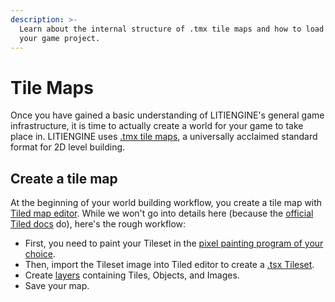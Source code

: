 ```yaml
---
description: >-
  Learn about the internal structure of .tmx tile maps and how to load maps into
  your game project.
---
```


# Tile Maps

Once you have gained a basic understanding of LITIENGINE's general game infrastructure, it is time to actually create a world for your game to take place in. LITIENGINE uses [.tmx tile maps](https://doc.mapeditor.org/en/stable/reference/tmx-map-format/), a universally acclaimed standard format for 2D level building.

## Create a tile map

At the beginning of your world building workflow, you create a tile map with [Tiled map editor](https://app.gitbook.com/@gurkenlabs/s/litiengine/~/drafts/-Lt4NljB3cbQX4NxqU4K/faq/faq#tiled-map-editor). While we won't go into details here \(because the [official Tiled docs](https://doc.mapeditor.org/en/stable/manual/introduction/) do\), here's the rough workflow:

* First, you need to paint your Tileset in the [pixel painting program of your choice](https://www.slant.co/topics/1547/~best-pixel-art-sprite-editors).
* Then, import the Tileset image into Tiled editor to create a [.tsx Tileset](https://doc.mapeditor.org/en/stable/reference/tmx-map-format/#tileset).
* Create [layers](https://doc.mapeditor.org/en/stable/manual/layers/) containing Tiles, Objects, and Images.
* Save your map.

